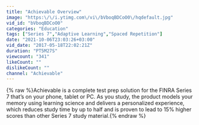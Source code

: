 ```yaml
---
title: "Achievable Overview"
image: "https:\/\/i.ytimg.com\/vi\/bVboqBDCoO0\/hqdefault.jpg"
vid_id: "bVboqBDCoO0"
categories: "Education"
tags: ["Series 7","Adaptive Learning","Spaced Repetition"]
date: "2021-10-06T23:03:26+03:00"
vid_date: "2017-05-18T22:02:21Z"
duration: "PT5M27S"
viewcount: "341"
likeCount: ""
dislikeCount: ""
channel: "Achievable"
---
```

{% raw %}Achievable is a complete test prep solution for the FINRA Series 7 that’s on your phone, tablet or PC. As you study, the product models your memory using learning science and delivers a personalized experience, which reduces study time by up to half and is proven to lead to 15% higher scores than other Series 7 study material.{% endraw %}

